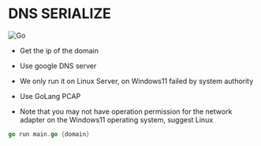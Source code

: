 # DNS SERIALIZE

![Go](https://img.shields.io/badge/Network(DNS)-GoLang-informational?style=flat-square&logo=go&logoColor=white&color=2bbc8a)

- Get the ip of the domain

- Use google DNS server

- We only run it on Linux Server, on Windows11 failed by system authority

- Use GoLang PCAP

- Note that you may not have operation permission for the network adapter on the Windows11 operating system, suggest Linux

```go
go run main.go {domain}
```
